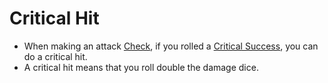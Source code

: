 # Critical Hit

- When making an attack [Check](../Game%20Structure/Check.md), if you rolled a [Critical Success](Critical%20Success.md), you can do a critical hit.
- A critical hit means that you roll double the damage dice.